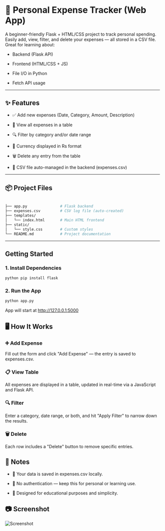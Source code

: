# 💸 Personal Expense Tracker (Web App)

A beginner-friendly Flask + HTML/CSS project to track personal spending. Easily add, view, filter, and delete your expenses — all stored in a CSV file. Great for learning about:

- Backend (Flask API)
  
- Frontend (HTML/CSS + JS)
  
- File I/O in Python
  
- Fetch API usage

---

## ✨ Features

- ✅ Add new expenses (Date, Category, Amount, Description)
  
- 📂 View all expenses in a table
  
- 🔍 Filter by category and/or date range
  
- 💸 Currency displayed in Rs format
  
- 🗑️ Delete any entry from the table
  
- 💾 CSV file auto-managed in the backend (expenses.csv)



---

## 📦 Project Files

```bash
           
├── app.py               # Flask backend
├── expenses.csv         # CSV log file (auto-created)
├── templates/
│   └── index.html       # Main HTML frontend
├── static/
│   └── style.css        # Custom styles
└── README.md            # Project documentation
```

---

## Getting Started

### 1. Install Dependencies

```bash
python pip install flask
```
### 2. Run the App

```bash
python app.py
```
App will start at http://127.0.0.1:5000

## 🖥️ How It Works
### ➕ Add Expense
Fill out the form and click "Add Expense" — the entry is saved to expenses.csv.

### 📋 View Table
All expenses are displayed in a table, updated in real-time via a JavaScript and Flask API.

### 🔍 Filter
Enter a category, date range, or both, and hit "Apply Filter" to narrow down the results.

### 🗑️ Delete
Each row includes a "Delete" button to remove specific entries.

## 📌 Notes
- 💾 Your data is saved in expenses.csv locally.

- 🛑 No authentication — keep this for personal or learning use.

- 🧠 Designed for educational purposes and simplicity.

## 📷 Screenshot

![Screenshot](https://github.com/user-attachments/assets/99741fc9-07fa-4ad2-9eb6-549a5e38ba31)

